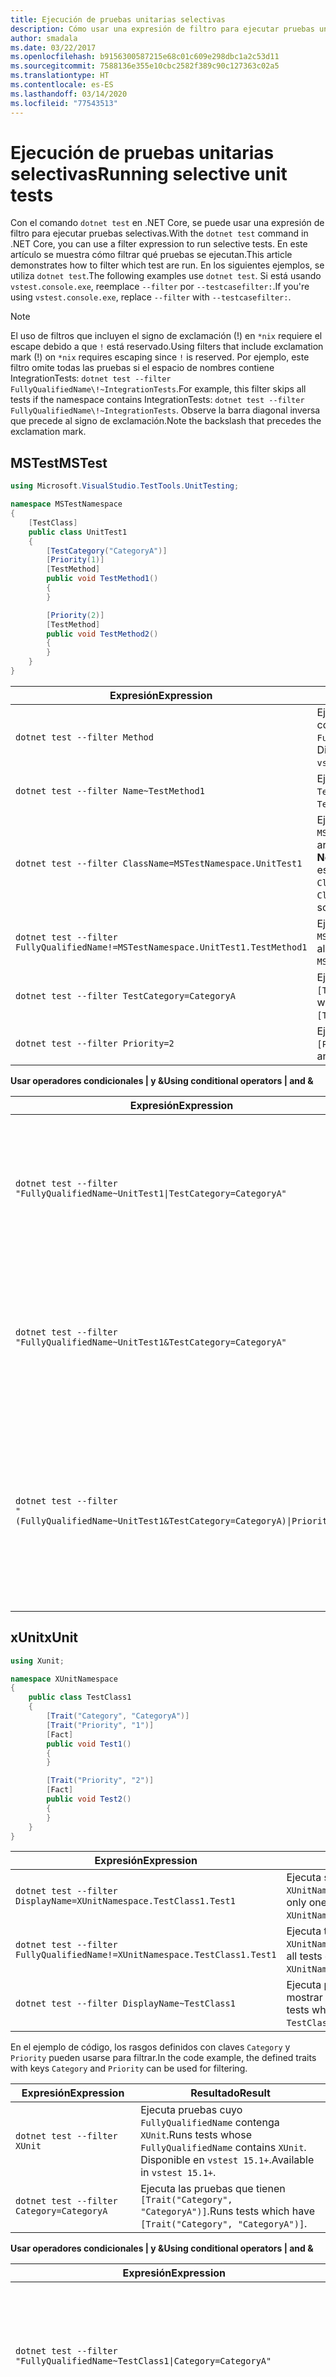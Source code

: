 ```yaml
---
title: Ejecución de pruebas unitarias selectivas
description: Cómo usar una expresión de filtro para ejecutar pruebas unitarias selectivas con el comando de prueba de dotnet en .NET Core.
author: smadala
ms.date: 03/22/2017
ms.openlocfilehash: b9156300587215e68c01c609e298dbc1a2c53d11
ms.sourcegitcommit: 7588136e355e10cbc2582f389c90c127363c02a5
ms.translationtype: HT
ms.contentlocale: es-ES
ms.lasthandoff: 03/14/2020
ms.locfileid: "77543513"
---
```

# <a name="running-selective-unit-tests"></a><span data-ttu-id="e7d6a-103">Ejecución de pruebas unitarias selectivas</span><span class="sxs-lookup"><span data-stu-id="e7d6a-103">Running selective unit tests</span></span>

<span data-ttu-id="e7d6a-104">Con el comando `dotnet test` en .NET Core, se puede usar una expresión de filtro para ejecutar pruebas selectivas.</span><span class="sxs-lookup"><span data-stu-id="e7d6a-104">With the `dotnet test` command in .NET Core, you can use a filter expression to run selective tests.</span></span> <span data-ttu-id="e7d6a-105">En este artículo se muestra cómo filtrar qué pruebas se ejecutan.</span><span class="sxs-lookup"><span data-stu-id="e7d6a-105">This article demonstrates how to filter which test are run.</span></span> <span data-ttu-id="e7d6a-106">En los siguientes ejemplos, se utiliza `dotnet test`.</span><span class="sxs-lookup"><span data-stu-id="e7d6a-106">The following examples use `dotnet test`.</span></span> <span data-ttu-id="e7d6a-107">Si está usando `vstest.console.exe`, reemplace `--filter` por `--testcasefilter:`.</span><span class="sxs-lookup"><span data-stu-id="e7d6a-107">If you're using `vstest.console.exe`, replace `--filter` with `--testcasefilter:`.</span></span>

> [!NOTE]
> <span data-ttu-id="e7d6a-108">El uso de filtros que incluyen el signo de exclamación (!) en `*nix` requiere el escape debido a que `!` está reservado.</span><span class="sxs-lookup"><span data-stu-id="e7d6a-108">Using filters that include exclamation mark (!) on `*nix` requires escaping since `!` is reserved.</span></span> <span data-ttu-id="e7d6a-109">Por ejemplo, este filtro omite todas las pruebas si el espacio de nombres contiene IntegrationTests: `dotnet test --filter FullyQualifiedName\!~IntegrationTests`.</span><span class="sxs-lookup"><span data-stu-id="e7d6a-109">For example, this filter skips all tests if the namespace contains IntegrationTests: `dotnet test --filter FullyQualifiedName\!~IntegrationTests`.</span></span>
> <span data-ttu-id="e7d6a-110">Observe la barra diagonal inversa que precede al signo de exclamación.</span><span class="sxs-lookup"><span data-stu-id="e7d6a-110">Note the backslash that precedes the exclamation mark.</span></span>

## <a name="mstest"></a><span data-ttu-id="e7d6a-111">MSTest</span><span class="sxs-lookup"><span data-stu-id="e7d6a-111">MSTest</span></span>

```csharp
using Microsoft.VisualStudio.TestTools.UnitTesting;

namespace MSTestNamespace
{
    [TestClass]
    public class UnitTest1
    {
        [TestCategory("CategoryA")]
        [Priority(1)]
        [TestMethod]
        public void TestMethod1()
        {
        }

        [Priority(2)]
        [TestMethod]
        public void TestMethod2()
        {
        }
    }
}
```

| <span data-ttu-id="e7d6a-112">Expresión</span><span class="sxs-lookup"><span data-stu-id="e7d6a-112">Expression</span></span> | <span data-ttu-id="e7d6a-113">Resultado</span><span class="sxs-lookup"><span data-stu-id="e7d6a-113">Result</span></span> |
| ---------- | ------ |
| `dotnet test --filter Method` | <span data-ttu-id="e7d6a-114">Ejecuta pruebas cuyo `FullyQualifiedName` contenga `Method`.</span><span class="sxs-lookup"><span data-stu-id="e7d6a-114">Runs tests whose `FullyQualifiedName` contains `Method`.</span></span> <span data-ttu-id="e7d6a-115">Disponible en `vstest 15.1+`.</span><span class="sxs-lookup"><span data-stu-id="e7d6a-115">Available in `vstest 15.1+`.</span></span> |
| `dotnet test --filter Name~TestMethod1` | <span data-ttu-id="e7d6a-116">Ejecuta pruebas cuyo nombre contenga `TestMethod1`.</span><span class="sxs-lookup"><span data-stu-id="e7d6a-116">Runs tests whose name contains `TestMethod1`.</span></span> |
| `dotnet test --filter ClassName=MSTestNamespace.UnitTest1` | <span data-ttu-id="e7d6a-117">Ejecuta pruebas que están en la clase `MSTestNamespace.UnitTest1`.</span><span class="sxs-lookup"><span data-stu-id="e7d6a-117">Runs tests which are in class `MSTestNamespace.UnitTest1`.</span></span><br><span data-ttu-id="e7d6a-118">**Nota:** El valor `ClassName` debe tener un espacio de nombres, por lo que `ClassName=UnitTest1` no funcionará.</span><span class="sxs-lookup"><span data-stu-id="e7d6a-118">**Note:** The `ClassName` value should have a namespace, so `ClassName=UnitTest1` won't work.</span></span> |
| `dotnet test --filter FullyQualifiedName!=MSTestNamespace.UnitTest1.TestMethod1` | <span data-ttu-id="e7d6a-119">Ejecuta todas las pruebas excepto `MSTestNamespace.UnitTest1.TestMethod1`.</span><span class="sxs-lookup"><span data-stu-id="e7d6a-119">Runs all tests except `MSTestNamespace.UnitTest1.TestMethod1`.</span></span> |
| `dotnet test --filter TestCategory=CategoryA` | <span data-ttu-id="e7d6a-120">Ejecuta pruebas anotadas con `[TestCategory("CategoryA")]`.</span><span class="sxs-lookup"><span data-stu-id="e7d6a-120">Runs tests which are annotated with `[TestCategory("CategoryA")]`.</span></span> |
| `dotnet test --filter Priority=2` | <span data-ttu-id="e7d6a-121">Ejecuta pruebas anotadas con `[Priority(2)]`.</span><span class="sxs-lookup"><span data-stu-id="e7d6a-121">Runs tests which are annotated with `[Priority(2)]`.</span></span><br>

<span data-ttu-id="e7d6a-122">**Usar operadores condicionales | y &amp;**</span><span class="sxs-lookup"><span data-stu-id="e7d6a-122">**Using conditional operators | and &amp;**</span></span>

| <span data-ttu-id="e7d6a-123">Expresión</span><span class="sxs-lookup"><span data-stu-id="e7d6a-123">Expression</span></span> | <span data-ttu-id="e7d6a-124">Resultado</span><span class="sxs-lookup"><span data-stu-id="e7d6a-124">Result</span></span> |
| ---------- | ------ |
| <code>dotnet test --filter "FullyQualifiedName~UnitTest1&#124;TestCategory=CategoryA"</code> | <span data-ttu-id="e7d6a-125">Ejecuta pruebas que tienen `UnitTest1` en `FullyQualifiedName` **o** en las que `TestCategory` es `CategoryA`.</span><span class="sxs-lookup"><span data-stu-id="e7d6a-125">Runs tests which have `UnitTest1` in `FullyQualifiedName` **or** `TestCategory` is `CategoryA`.</span></span> |
| `dotnet test --filter "FullyQualifiedName~UnitTest1&TestCategory=CategoryA"` | <span data-ttu-id="e7d6a-126">Ejecuta pruebas que tienen `UnitTest1` en `FullyQualifiedName` **y** en las que `TestCategory` es `CategoryA`.</span><span class="sxs-lookup"><span data-stu-id="e7d6a-126">Runs tests which have `UnitTest1` in `FullyQualifiedName` **and** `TestCategory` is `CategoryA`.</span></span> |
| <code>dotnet test --filter "(FullyQualifiedName~UnitTest1&TestCategory=CategoryA)&#124;Priority=1"</code> | <span data-ttu-id="e7d6a-127">Ejecuta pruebas que tienen `FullyQualifiedName` con `UnitTest1` **y** en las que `TestCategory` es `CategoryA` **o** en las que `Priority` es 1.</span><span class="sxs-lookup"><span data-stu-id="e7d6a-127">Runs tests which have either `FullyQualifiedName` containing `UnitTest1` **and** `TestCategory` is `CategoryA` **or** `Priority` is 1.</span></span> |

## <a name="xunit"></a><span data-ttu-id="e7d6a-128">xUnit</span><span class="sxs-lookup"><span data-stu-id="e7d6a-128">xUnit</span></span>

```csharp
using Xunit;

namespace XUnitNamespace
{
    public class TestClass1
    {
        [Trait("Category", "CategoryA")]
        [Trait("Priority", "1")]
        [Fact]
        public void Test1()
        {
        }

        [Trait("Priority", "2")]
        [Fact]
        public void Test2()
        {
        }
    }
}
```

| <span data-ttu-id="e7d6a-129">Expresión</span><span class="sxs-lookup"><span data-stu-id="e7d6a-129">Expression</span></span> | <span data-ttu-id="e7d6a-130">Resultado</span><span class="sxs-lookup"><span data-stu-id="e7d6a-130">Result</span></span> |
| ---------- | ------ |
| `dotnet test --filter DisplayName=XUnitNamespace.TestClass1.Test1` | <span data-ttu-id="e7d6a-131">Ejecuta solo una prueba, `XUnitNamespace.TestClass1.Test1`.</span><span class="sxs-lookup"><span data-stu-id="e7d6a-131">Runs only one test, `XUnitNamespace.TestClass1.Test1`.</span></span> |
| `dotnet test --filter FullyQualifiedName!=XUnitNamespace.TestClass1.Test1` | <span data-ttu-id="e7d6a-132">Ejecuta todas las pruebas excepto `XUnitNamespace.TestClass1.Test1`.</span><span class="sxs-lookup"><span data-stu-id="e7d6a-132">Runs all tests except `XUnitNamespace.TestClass1.Test1`.</span></span> |
| `dotnet test --filter DisplayName~TestClass1` | <span data-ttu-id="e7d6a-133">Ejecuta pruebas cuyo nombre para mostrar contenga `TestClass1`.</span><span class="sxs-lookup"><span data-stu-id="e7d6a-133">Runs tests whose display name contains `TestClass1`.</span></span> |

<span data-ttu-id="e7d6a-134">En el ejemplo de código, los rasgos definidos con claves `Category` y `Priority` pueden usarse para filtrar.</span><span class="sxs-lookup"><span data-stu-id="e7d6a-134">In the code example, the defined traits with keys `Category` and `Priority` can be used for filtering.</span></span>

| <span data-ttu-id="e7d6a-135">Expresión</span><span class="sxs-lookup"><span data-stu-id="e7d6a-135">Expression</span></span> | <span data-ttu-id="e7d6a-136">Resultado</span><span class="sxs-lookup"><span data-stu-id="e7d6a-136">Result</span></span> |
| ---------- | ------ |
| `dotnet test --filter XUnit` | <span data-ttu-id="e7d6a-137">Ejecuta pruebas cuyo `FullyQualifiedName` contenga `XUnit`.</span><span class="sxs-lookup"><span data-stu-id="e7d6a-137">Runs tests whose `FullyQualifiedName` contains `XUnit`.</span></span>  <span data-ttu-id="e7d6a-138">Disponible en `vstest 15.1+`.</span><span class="sxs-lookup"><span data-stu-id="e7d6a-138">Available in `vstest 15.1+`.</span></span> |
| `dotnet test --filter Category=CategoryA` | <span data-ttu-id="e7d6a-139">Ejecuta las pruebas que tienen `[Trait("Category", "CategoryA")]`.</span><span class="sxs-lookup"><span data-stu-id="e7d6a-139">Runs tests which have `[Trait("Category", "CategoryA")]`.</span></span> |

<span data-ttu-id="e7d6a-140">**Usar operadores condicionales | y &amp;**</span><span class="sxs-lookup"><span data-stu-id="e7d6a-140">**Using conditional operators | and &amp;**</span></span>

| <span data-ttu-id="e7d6a-141">Expresión</span><span class="sxs-lookup"><span data-stu-id="e7d6a-141">Expression</span></span> | <span data-ttu-id="e7d6a-142">Resultado</span><span class="sxs-lookup"><span data-stu-id="e7d6a-142">Result</span></span> |
| ---------- | ------ |
| <code>dotnet test --filter "FullyQualifiedName~TestClass1&#124;Category=CategoryA"</code> | <span data-ttu-id="e7d6a-143">Ejecuta pruebas que tienen `TestClass1` en `FullyQualifiedName` **o** en las que `Category` es `CategoryA`.</span><span class="sxs-lookup"><span data-stu-id="e7d6a-143">Runs tests which has `TestClass1` in `FullyQualifiedName` **or** `Category` is `CategoryA`.</span></span> |
| `dotnet test --filter "FullyQualifiedName~TestClass1&Category=CategoryA"` | <span data-ttu-id="e7d6a-144">Ejecuta pruebas que tienen `TestClass1` en `FullyQualifiedName` **y** en las que `Category` es `CategoryA`.</span><span class="sxs-lookup"><span data-stu-id="e7d6a-144">Runs tests which has `TestClass1` in `FullyQualifiedName` **and** `Category` is `CategoryA`.</span></span> |
| <code>dotnet test --filter "(FullyQualifiedName~TestClass1&Category=CategoryA)&#124;Priority=1"</code> | <span data-ttu-id="e7d6a-145">Ejecuta pruebas que tienen `FullyQualifiedName` con `TestClass1` **y** en las que `Category` es `CategoryA` **o** en las que `Priority` es 1.</span><span class="sxs-lookup"><span data-stu-id="e7d6a-145">Runs tests which have either `FullyQualifiedName` containing `TestClass1` **and** `Category` is `CategoryA` **or** `Priority` is 1.</span></span> |

## <a name="nunit"></a><span data-ttu-id="e7d6a-146">NUnit</span><span class="sxs-lookup"><span data-stu-id="e7d6a-146">NUnit</span></span>

```csharp
using NUnit.Framework;

namespace NUnitNamespace
{
    public class UnitTest1
    {
        [Category("CategoryA")]
        [Property("Priority", 1)]
        [Test]
        public void TestMethod1()
        {
        }

        [Property("Priority", 2)]
        [Test]
        public void TestMethod2()
        {
        }
    }
}
```

| <span data-ttu-id="e7d6a-147">Expresión</span><span class="sxs-lookup"><span data-stu-id="e7d6a-147">Expression</span></span> | <span data-ttu-id="e7d6a-148">Resultado</span><span class="sxs-lookup"><span data-stu-id="e7d6a-148">Result</span></span> |
| ---------- | ------ |
| `dotnet test --filter Method` | <span data-ttu-id="e7d6a-149">Ejecuta pruebas cuyo `FullyQualifiedName` contenga `Method`.</span><span class="sxs-lookup"><span data-stu-id="e7d6a-149">Runs tests whose `FullyQualifiedName` contains `Method`.</span></span> <span data-ttu-id="e7d6a-150">Disponible en `vstest 15.1+`.</span><span class="sxs-lookup"><span data-stu-id="e7d6a-150">Available in `vstest 15.1+`.</span></span> |
| `dotnet test --filter Name~TestMethod1` | <span data-ttu-id="e7d6a-151">Ejecuta pruebas cuyo nombre contenga `TestMethod1`.</span><span class="sxs-lookup"><span data-stu-id="e7d6a-151">Runs tests whose name contains `TestMethod1`.</span></span> |
| `dotnet test --filter FullyQualifiedName~NUnitNamespace.UnitTest1` | <span data-ttu-id="e7d6a-152">Ejecuta pruebas que están en la clase `NUnitNamespace.UnitTest1`.</span><span class="sxs-lookup"><span data-stu-id="e7d6a-152">Runs tests which are in class `NUnitNamespace.UnitTest1`.</span></span><br>
| `dotnet test --filter FullyQualifiedName!=NUnitNamespace.UnitTest1.TestMethod1` | <span data-ttu-id="e7d6a-153">Ejecuta todas las pruebas excepto `NUnitNamespace.UnitTest1.TestMethod1`.</span><span class="sxs-lookup"><span data-stu-id="e7d6a-153">Runs all tests except `NUnitNamespace.UnitTest1.TestMethod1`.</span></span> |
| `dotnet test --filter TestCategory=CategoryA` | <span data-ttu-id="e7d6a-154">Ejecuta pruebas anotadas con `[Category("CategoryA")]`.</span><span class="sxs-lookup"><span data-stu-id="e7d6a-154">Runs tests which are annotated with `[Category("CategoryA")]`.</span></span> |
| `dotnet test --filter Priority=2` | <span data-ttu-id="e7d6a-155">Ejecuta pruebas anotadas con `[Priority(2)]`.</span><span class="sxs-lookup"><span data-stu-id="e7d6a-155">Runs tests which are annotated with `[Priority(2)]`.</span></span><br>

<span data-ttu-id="e7d6a-156">**Usar operadores condicionales | y &amp;**</span><span class="sxs-lookup"><span data-stu-id="e7d6a-156">**Using conditional operators | and &amp;**</span></span>

| <span data-ttu-id="e7d6a-157">Expresión</span><span class="sxs-lookup"><span data-stu-id="e7d6a-157">Expression</span></span> | <span data-ttu-id="e7d6a-158">Resultado</span><span class="sxs-lookup"><span data-stu-id="e7d6a-158">Result</span></span> |
| ---------- | ------ |
| <code>dotnet test --filter "FullyQualifiedName~UnitTest1&#124;TestCategory=CategoryA"</code> | <span data-ttu-id="e7d6a-159">Ejecuta pruebas que tienen `UnitTest1` en `FullyQualifiedName` **o** en las que `TestCategory` es `CategoryA`.</span><span class="sxs-lookup"><span data-stu-id="e7d6a-159">Runs tests which have `UnitTest1` in `FullyQualifiedName` **or** `TestCategory` is `CategoryA`.</span></span> |
| `dotnet test --filter "FullyQualifiedName~UnitTest1&TestCategory=CategoryA"` | <span data-ttu-id="e7d6a-160">Ejecuta pruebas que tienen `UnitTest1` en `FullyQualifiedName` **y** en las que `TestCategory` es `CategoryA`.</span><span class="sxs-lookup"><span data-stu-id="e7d6a-160">Runs tests which have `UnitTest1` in `FullyQualifiedName` **and** `TestCategory` is `CategoryA`.</span></span> |
| <code>dotnet test --filter "(FullyQualifiedName~UnitTest1&TestCategory=CategoryA)&#124;Priority=1"</code> | <span data-ttu-id="e7d6a-161">Ejecuta pruebas que tienen `FullyQualifiedName` con `UnitTest1` **y** en las que `TestCategory` es `CategoryA` **o** en las que `Priority` es 1.</span><span class="sxs-lookup"><span data-stu-id="e7d6a-161">Runs tests which have either `FullyQualifiedName` containing `UnitTest1` **and** `TestCategory` is `CategoryA` **or** `Priority` is 1.</span></span> |
